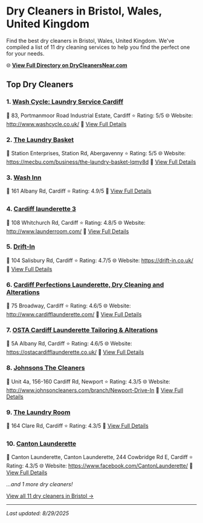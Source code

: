 # Dry Cleaners in Bristol, Wales, United Kingdom

Find the best dry cleaners in Bristol, Wales, United Kingdom. We've compiled a list of 11 dry cleaning services to help you find the perfect one for your needs.

🌐 **[View Full Directory on DryCleanersNear.com](https://drycleanersnear.com/city/United%20Kingdom/Wales/Bristol)**

## Top Dry Cleaners

### 1. [Wash Cycle: Laundry Service Cardiff](https://drycleanersnear.com/dryCleaner/68a52c855ea1ca1ba63a4fe9/wash-cycle-laundry-service-cardiff)
📍 83, Portmanmoor Road Industrial Estate, Cardiff
⭐ Rating: 5/5
🌐 Website: http://www.washcycle.co.uk/
🔗 [View Full Details](https://drycleanersnear.com/dryCleaner/68a52c855ea1ca1ba63a4fe9/wash-cycle-laundry-service-cardiff)

### 2. [The Laundry Basket](https://drycleanersnear.com/dryCleaner/68a52cdd5ea1ca1ba63a55cf/the-laundry-basket)
📍 Station Enterprises, Station Rd, Abergavenny
⭐ Rating: 5/5
🌐 Website: https://mecbu.com/business/the-laundry-basket-lqmy8d
🔗 [View Full Details](https://drycleanersnear.com/dryCleaner/68a52cdd5ea1ca1ba63a55cf/the-laundry-basket)

### 3. [Wash Inn](https://drycleanersnear.com/dryCleaner/68a52d1d5ea1ca1ba63a58b0/wash-inn)
📍 161 Albany Rd, Cardiff
⭐ Rating: 4.9/5
🔗 [View Full Details](https://drycleanersnear.com/dryCleaner/68a52d1d5ea1ca1ba63a58b0/wash-inn)

### 4. [Cardiff launderette 3](https://drycleanersnear.com/dryCleaner/68a52c775ea1ca1ba63a4ed9/cardiff-launderette-3)
📍 108 Whitchurch Rd, Cardiff
⭐ Rating: 4.8/5
🌐 Website: http://www.launderroom.com/
🔗 [View Full Details](https://drycleanersnear.com/dryCleaner/68a52c775ea1ca1ba63a4ed9/cardiff-launderette-3)

### 5. [Drift-In](https://drycleanersnear.com/dryCleaner/68a52c715ea1ca1ba63a4e0d/drift-in)
📍 104 Salisbury Rd, Cardiff
⭐ Rating: 4.7/5
🌐 Website: https://drift-in.co.uk/
🔗 [View Full Details](https://drycleanersnear.com/dryCleaner/68a52c715ea1ca1ba63a4e0d/drift-in)

### 6. [Cardiff Perfections Launderette, Dry Cleaning and Alterations](https://drycleanersnear.com/dryCleaner/68a52c735ea1ca1ba63a4e4d/cardiff-perfections-launderette-dry-cleaning-and-alterations)
📍 75 Broadway, Cardiff
⭐ Rating: 4.6/5
🌐 Website: http://www.cardifflaunderette.com/
🔗 [View Full Details](https://drycleanersnear.com/dryCleaner/68a52c735ea1ca1ba63a4e4d/cardiff-perfections-launderette-dry-cleaning-and-alterations)

### 7. [OSTA Cardiff Launderette Tailoring & Alterations](https://drycleanersnear.com/dryCleaner/68a52cb05ea1ca1ba63a547b/osta-cardiff-launderette-tailoring-alterations)
📍 5A Albany Rd, Cardiff
⭐ Rating: 4.6/5
🌐 Website: https://ostacardifflaunderette.co.uk/
🔗 [View Full Details](https://drycleanersnear.com/dryCleaner/68a52cb05ea1ca1ba63a547b/osta-cardiff-launderette-tailoring-alterations)

### 8. [Johnsons The Cleaners](https://drycleanersnear.com/dryCleaner/68a52c715ea1ca1ba63a4e2d/johnsons-the-cleaners)
📍 Unit 4a, 156-160 Cardiff Rd, Newport
⭐ Rating: 4.3/5
🌐 Website: http://www.johnsoncleaners.com/branch/Newport-Drive-In
🔗 [View Full Details](https://drycleanersnear.com/dryCleaner/68a52c715ea1ca1ba63a4e2d/johnsons-the-cleaners)

### 9. [The Laundry Room](https://drycleanersnear.com/dryCleaner/68a52c755ea1ca1ba63a4e9a/the-laundry-room)
📍 164 Clare Rd, Cardiff
⭐ Rating: 4.3/5
🔗 [View Full Details](https://drycleanersnear.com/dryCleaner/68a52c755ea1ca1ba63a4e9a/the-laundry-room)

### 10. [Canton Launderette](https://drycleanersnear.com/dryCleaner/68a52c795ea1ca1ba63a4f16/canton-launderette)
📍 Canton Launderette, Canton Launderette, 244 Cowbridge Rd E, Cardiff
⭐ Rating: 4.3/5
🌐 Website: https://www.facebook.com/CantonLaunderette/
🔗 [View Full Details](https://drycleanersnear.com/dryCleaner/68a52c795ea1ca1ba63a4f16/canton-launderette)


*...and 1 more dry cleaners!*

[View all 11 dry cleaners in Bristol →](https://drycleanersnear.com/city/United%20Kingdom/Wales/Bristol)

---

*Last updated: 8/29/2025*
